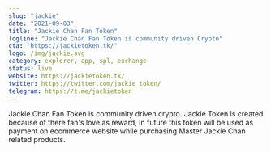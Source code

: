 ```yaml
---
slug: "jackie"
date: "2021-09-03"
title: "Jackie Chan Fan Token"
logline: "Jackie Chan Fan Token is community driven Crypto"
cta: "https://jackietoken.tk/"
logo: /img/jackie.svg
category: explorer, app, spl, exchange
status: live
website: https://jackietoken.tk/
twitter: https://twitter.com/jackie_token/
telegram: https://t.me/jackietoken
---
```


Jackie Chan Fan Token is community driven crypto. Jackie Token is created because of there fan's love as reward, In future this token will be used as payment on ecommerce website while purchasing Master Jackie Chan related products.

